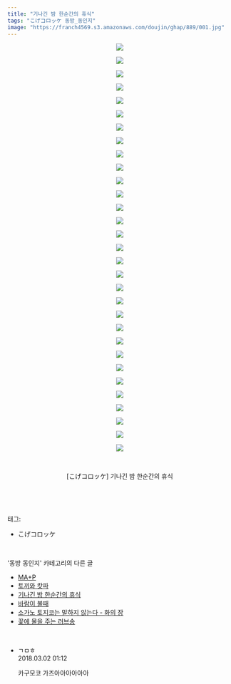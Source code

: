 ```yaml
---
title: "기나긴 밤 한순간의 휴식"
tags: "こげコロッケ 동방_동인지"
image: "https://franch4569.s3.amazonaws.com/doujin/ghap/889/001.jpg"
---
```

<div class="article">
<p style="text-align: center; clear: none; float: none;"><img src="{{ site.imgserver2 }}/ghap/889/001.jpg"/></p>
<p style="text-align: center; clear: none; float: none;"><img src="{{ site.imgserver2 }}/ghap/889/002.jpg"/></p>
<p style="text-align: center; clear: none; float: none;"><img src="{{ site.imgserver2 }}/ghap/889/003.jpg"/></p>
<p style="text-align: center; clear: none; float: none;"><img src="{{ site.imgserver2 }}/ghap/889/004.jpg"/></p>
<p style="text-align: center; clear: none; float: none;"><img src="{{ site.imgserver2 }}/ghap/889/005.jpg"/></p>
<p style="text-align: center; clear: none; float: none;"><img src="{{ site.imgserver2 }}/ghap/889/006.jpg"/></p>
<p style="text-align: center; clear: none; float: none;"><img src="{{ site.imgserver2 }}/ghap/889/007.jpg"/></p>
<p style="text-align: center; clear: none; float: none;"><img src="{{ site.imgserver2 }}/ghap/889/008.jpg"/></p>
<p style="text-align: center; clear: none; float: none;"><img src="{{ site.imgserver2 }}/ghap/889/009.jpg"/></p>
<p style="text-align: center; clear: none; float: none;"><img src="{{ site.imgserver2 }}/ghap/889/010.jpg"/></p>
<p style="text-align: center; clear: none; float: none;"><img src="{{ site.imgserver2 }}/ghap/889/011.jpg"/></p>
<p style="text-align: center; clear: none; float: none;"><img src="{{ site.imgserver2 }}/ghap/889/012.jpg"/></p>
<p style="text-align: center; clear: none; float: none;"><img src="{{ site.imgserver2 }}/ghap/889/013.jpg"/></p>
<p style="text-align: center; clear: none; float: none;"><img src="{{ site.imgserver2 }}/ghap/889/014.jpg"/></p>
<p style="text-align: center; clear: none; float: none;"><img src="{{ site.imgserver2 }}/ghap/889/015.jpg"/></p>
<p style="text-align: center; clear: none; float: none;"><img src="{{ site.imgserver2 }}/ghap/889/016.jpg"/></p>
<p style="text-align: center; clear: none; float: none;"><img src="{{ site.imgserver2 }}/ghap/889/017.jpg"/></p>
<p style="text-align: center; clear: none; float: none;"><img src="{{ site.imgserver2 }}/ghap/889/018.jpg"/></p>
<p style="text-align: center; clear: none; float: none;"><img src="{{ site.imgserver2 }}/ghap/889/019.jpg"/></p>
<p style="text-align: center; clear: none; float: none;"><img src="{{ site.imgserver2 }}/ghap/889/020.jpg"/></p>
<p style="text-align: center; clear: none; float: none;"><img src="{{ site.imgserver2 }}/ghap/889/021.jpg"/></p>
<p style="text-align: center; clear: none; float: none;"><img src="{{ site.imgserver2 }}/ghap/889/022.jpg"/></p>
<p style="text-align: center; clear: none; float: none;"><img src="{{ site.imgserver2 }}/ghap/889/023.jpg"/></p>
<p style="text-align: center; clear: none; float: none;"><img src="{{ site.imgserver2 }}/ghap/889/024.jpg"/></p>
<p style="text-align: center; clear: none; float: none;"><img src="{{ site.imgserver2 }}/ghap/889/025.jpg"/></p>
<p style="text-align: center; clear: none; float: none;"><img src="{{ site.imgserver2 }}/ghap/889/026.jpg"/></p>
<p style="text-align: center; clear: none; float: none;"><img src="{{ site.imgserver2 }}/ghap/889/027.jpg"/></p>
<p style="text-align: center; clear: none; float: none;"><img src="{{ site.imgserver2 }}/ghap/889/028.jpg"/></p>
<p style="text-align: center; clear: none; float: none;"><img src="{{ site.imgserver2 }}/ghap/889/029.jpg"/></p>
<p style="text-align: center; clear: none; float: none;"><img src="{{ site.imgserver2 }}/ghap/889/030.jpg"/></p>
<p style="text-align: center; clear: none; float: none;"><img src="{{ site.imgserver2 }}/ghap/889/031.jpg"/></p>
<p style="text-align: center; clear: none; float: none;"><br/></p>
<p style="text-align: center; clear: none; float: none;">[こげコロッケ] 기나긴 밤 한순간의 휴식</p>
<p><br/></p>
</div><br/>
<div class="tagTrail">
<p>태그: </p>
<ul>
<li>こげコロッケ</li>
</ul>
</div><br/>
<div class="another">
<p>'동방 동인지' 카테고리의 다른 글</p>
<ul>
<li><a href="/ghap_891">MA+P</a></li>
<li><a href="/ghap_890">토끼와 캇파</a></li>
<li><a href="/ghap_889">기나긴 밤 한순간의 휴식</a></li>
<li><a href="/ghap_888">바람이 불때</a></li>
<li><a href="/ghap_887">소가노 토지코는 말하지 않는다 - 화의 장</a></li>
<li><a href="/ghap_885">꽃에 물을 주는 러브송</a></li>
</ul>
</div><br/>
<div class="cb_module cb_fluid">
<div class="cb_wrt cb_profile">
<div class="comment">
<ul>
<li class="cb_thumb_off" id="comment15210287">
<div class="cb_comment_area">
<div class="cb_info_area">
<div class="cb_section">
<span class="cb_nick_name">ㄱㅁㅎ</span>
</div>
<div class="cb_section">
<span class="cb_date">2018.03.02 01:12 </span>
</div>
</div>
<div class="cb_dsc_comment">
<p class="cb_dsc">
											카구모코 가즈아아아아아아
										</p>
</div>
</div></li>
</ul>
</div>
</div><!-- commentList close -->
</div><br/>
